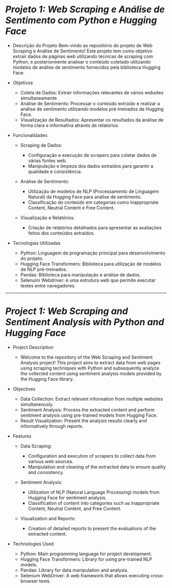 # ***Projeto 1: Web Scraping e Análise de Sentimento com Python e Hugging Face***


 - Descrição do Projeto
Bem-vindo ao repositório do projeto de Web Scraping e Análise de Sentimento! Este projeto tem como objetivo extrair dados de páginas web utilizando técnicas de scraping com Python, e posteriormente analisar o conteúdo coletado utilizando modelos de análise de sentimento fornecidos pela biblioteca Hugging Face.

- Objetivos
  - Coleta de Dados: Extrair informações relevantes de vários websites simultaneamente
  - Análise de Sentimento: Processar o conteúdo extraído e realizar a análise de sentimento utilizando modelos pré-treinados da Hugging Face.
  - Visualização de Resultados: Apresentar os resultados da análise de forma clara e informativa através de relatórios.

- Funcionalidades
  - Scraping de Dados:
    - Configuração e execução de scrapers para coletar dados de várias fontes web.
    - Manipulação e limpeza dos dados extraídos para garantir a qualidade e consistência.

  - Análise de Sentimento:
    - Utilização de modelos de NLP (Processamento de Linguagem Natural) da Hugging Face para análise de sentimento.
    - Classificação do conteúdo em categorias como Inappropriate Content, Neutral Content e Free Content.
      
  - Visualização e Relatórios:
    - Criação de relatórios detalhados para apresentar as avaliações feitos dos conteúdos extraídos.

- Tecnologias Utilizadas
  - Python: Linguagem de programação principal para desenvolvimento do projeto.
  - Hugging Face Transformers: Biblioteca para utilização de modelos de NLP pré-treinados.
  - Pandas: Biblioteca para manipulação e análise de dados.
  - Selenuim Webdriver: é uma estrutura web que permite executar testes entre navegadores.

---

# ***Project 1: Web Scraping and Sentiment Analysis with Python and Hugging Face***


- Project Description
  - Welcome to the repository of the Web Scraping and Sentiment Analysis project! This project aims to extract data from web pages using scraping techniques with Python and subsequently analyze the collected content using sentiment analysis models provided by the Hugging Face library.

- Objectives
  - Data Collection: Extract relevant information from multiple websites simultaneously.
  - Sentiment Analysis: Process the extracted content and perform sentiment analysis using pre-trained models from Hugging Face.
  - Result Visualization: Present the analysis results clearly and informatively through reports.

- Features
  - Data Scraping:

    - Configuration and execution of scrapers to collect data from various web sources.
    - Manipulation and cleaning of the extracted data to ensure quality and consistency.

  - Sentiment Analysis:
    - Utilization of NLP (Natural Language Processing) models from Hugging Face for sentiment analysis.
    - Classification of content into categories such as Inappropriate Content, Neutral Content, and Free Content.
      
  - Visualization and Reports:
    - Creation of detailed reports to present the evaluations of the extracted content.
      
- Technologies Used
  - Python: Main programming language for project development.
  - Hugging Face Transformers: Library for using pre-trained NLP models.
  - Pandas: Library for data manipulation and analysis.
  - Selenium WebDriver: A web framework that allows executing cross-browser tests.
